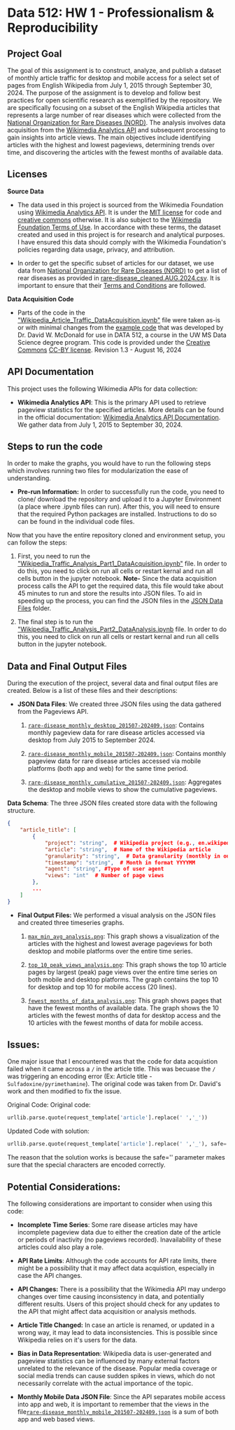 # **Data 512: HW 1 - Professionalism & Reproducibility**

## Project Goal
The goal of this assignment is to construct, analyze, and publish a dataset of monthly article traffic for desktop and mobile access for a select set of pages from English Wikipedia from July 1, 2015 through September 30, 2024. The purpose of the assignment is to develop and follow best practices for open scientific research as exemplified by the repository. We are specifically focusing on a subset of the English Wikipedia articles that represents a large number of rear diseases which were collected from the [National Organization for Rare Diseases (NORD)](https://rarediseases.org). The analysis involves data acquisition from the [Wikimedia Analytics API](https://doc.wikimedia.org/generated-data-platform/aqs/analytics-api/reference/page-views.html) and subsequent processing to gain insights into article views.  The main objectives include identifying articles with the highest and lowest pageviews, determining trends over time, and discovering the articles with the fewest months of available data. 

## Licenses

**Source Data**

- The data used in this project is sourced from the Wikimedia Foundation using [Wikimedia Analytics API](https://doc.wikimedia.org/generated-data-platform/aqs/analytics-api/reference/page-views.html). It is under the [MIT license](https://opensource.org/license/mit-0) for code and [creative commons](https://creativecommons.org/licenses/by-sa/4.0/deed.en) otherwise. It is also subject to the [Wikimedia Foundation Terms of Use](https://foundation.wikimedia.org/wiki/Policy:Terms_of_Use). In accordance with these terms, the dataset created and used in this project is for research and analytical purposes. I have ensured this data should comply with the Wikimedia Foundation's policies regarding data usage, privacy, and attribution.

- In order to get the specific subset of articles for our dataset, we use data from [National Organization for Rare Diseases (NORD)](https://rarediseases.org) to get a list of rear diseases as provided in [rare-disease_cleaned.AUG.2024.csv](rare-disease_cleaned.AUG.2024.csv). It is important to ensure that their [Terms and Conditions](https://rarediseases.org/terms-conditions/) are followed.


**Data Acquisition Code**

- Parts of the code in the ["Wikipedia_Article_Traffic_DataAcquisition.ipynb"](./Wikipedia_Article_Traffic_DataAcquisition.ipynb") file were taken as-is or with minimal changes from the [example code](https://drive.google.com/file/d/1fYTIX79t9jk-Jske8IwysV-rbRkD4_dc/view?usp=drive_link) that was developed by Dr. David W. McDonald for use in DATA 512, a course in the UW MS Data Science degree program. This code is provided under the [Creative Commons](https://creativecommons.org) [CC-BY license](https://creativecommons.org/licenses/by/4.0/). Revision 1.3 - August 16, 2024


## API Documentation
This project uses the following Wikimedia APIs for data collection:

- **Wikimedia Analytics API**: This is the primary API used to retrieve pageview statistics for the specified articles. More details can be found in the official documentation: [Wikimedia Analytics API Documentation](https://doc.wikimedia.org/generated-data-platform/aqs/analytics-api/). We gather data from July 1, 2015 to September 30, 2024.

## Steps to run the code
In order to make the graphs, you would have to run the following steps which involves running two files for modularization the ease of understanding.

- **Pre-run Information:** In order to successfully run the code, you need to clone/ download the repository and upload it to a Jupyter Environment (a place where .ipynb files can run). After this, you will need to ensure that the required Python packages are installed. Instructions to do so can be found in the individual code files.

Now that you have the entire repository cloned and environment setup, you can follow the steps:

1. First, you need to run the ["Wikipedia_Traffic_Analysis_Part1_DataAcquisition.ipynb"](./Wikipedia_Traffic_Analysis_Part1_DataAcquisition.ipynb") file. In order to do this, you need to click on run all cells or restart kernal and run all cells button in the jupyter notebook. 
**Note-** Since the data acquisition process calls the API to get the required data, this file would take about 45 minutes to run and store the results into JSON files. To aid in speeding up the process, you can find the JSON files in the [JSON Data Files](./JSON%20Data%20Files/) folder. 

2. The final step is to run the ["Wikipedia_Traffic_Analysis_Part2_DataAnalysis.ipynb](./Wikipedia_Traffic_Analysis_Part2_DataAnalysis.ipynb)
file. In order to do this, you need to click on run all cells or restart kernal and run all cells button in the jupyter notebook.


## Data and Final Output Files
During the execution of the project, several data and final output files are created. Below is a list of these files and their descriptions:

- **JSON Data Files**: We created three JSON files using the data gathered from the Pageviews API.

   1. [`rare-disease_monthly_desktop_201507-202409.json`](./JSON%20Data%20Files/rare-disease_monthly_desktop_201507-202409.json): Contains monthly pageview data for rare disease articles accessed via desktop from July 2015 to September 2024.

   2. [`rare-disease_monthly_mobile_201507-202409.json`](./JSON%20Data%20Files/rare-disease_monthly_mobile_201507-202409.json): Contains monthly pageview data for rare disease articles accessed via mobile platforms (both app and web) for the same time period.

   3. [`rare-disease_monthly_cumulative_201507-202409.json`](./JSON%20Data%20Files/rare-disease_monthly_cumulative_201507-202409.json): Aggregates the desktop and mobile views to show the cumulative pageviews.

**Data Schema**: The three JSON files created store data with the following structure.  

```json
{
    "article_title": [
        {
            "project": "string",  # Wikipedia project (e.g., en.wikipedia)
            "article": "string",  # Name of the Wikipedia article
            "granularity": "string",  # Data granularity (monthly in our case)
            "timestamp": "string",  # Month in format YYYYMM
            "agent": "string", #Type of user agent
            "views": "int"  # Number of page views
        },
        ...
    ]
}
```

- **Final Output Files:** We performed a visual analysis on the JSON files and created three timeseries graphs.

   1. [`max_min_avg_analysis.png`](./Generated%20Graphs/max_min_avg_analysis.png): This graph shows a visualization of the articles with the highest and lowest average pageviews for both desktop and mobile platforms over the entire time series.

   2. [`top_10_peak_views_analysis.png`](./Generated%20Graphs/top_10_peak_views_analysis.png): This graph shows the top 10 article pages by largest (peak) page views over the entire time series on both mobile and desktop platforms. The graph contains the top 10 for desktop and top 10 for mobile access (20 lines).

   3.  [`fewest_months_of_data_analysis.png`](./Generated%20Graphs/fewest_months_of_data_analysis.png): This graph shows pages that have the fewest months of available data. The graph shows the 10 articles with the fewest months of data for desktop access and the 10 articles with the fewest months of data for mobile access.


## Issues:
One major issue that I encountered was that the code for data acquistion failed when it came across a `/` in the article title. This was becuase the `/` was triggering an encoding error (Ex: Article title - `Sulfadoxine/pyrimethamine`). The original code was taken from Dr. David's work and then modified to fix the issue.

Original Code:
 Original code:
``` python
urllib.parse.quote(request_template['article'].replace(' ','_'))
```

Updated Code with solution:
```python
urllib.parse.quote(request_template['article'].replace(' ','_'), safe='')
```
The reason that the solution works is because the safe='' parameter makes sure that the special characters are encoded correctly.

## Potential Considerations: 
The following considerations are important to consider when using this code:

- **Incomplete Time Series**: Some rare disease articles may have incomplete pageview data due to either the creation date of the article or periods of inactivity (no pageviews recorded). Inavailability of these articles could also play a role.

- **API Rate Limits**: Although the code accounts for API rate limits, there might be a possibility that it may affect data acquistion, especially in case the API changes.

- **API Changes:** There is a possibility that the Wikimedia API may undergo changes over time causing inconsistency in data, and potentially different results. Users of this project should check for any updates to the API that might affect data acquisition or analysis methods.

- **Article Title Changed:** In case an article is renamed, or updated in a wrong way, it may lead to data inconsistencies. This is possible since Wikipedia relies on it's users for the data.

- **Bias in Data Representation**: Wikipedia data is user-generated and pageview statistics can be influenced by many external factors unrelated to the relevance of the disease. Popular media coverage or social media trends can cause sudden spikes in views, which do not necessarily correlate with the actual importance of the topic.

- **Monthly Mobile Data JSON File**: Since the API separates mobile access into app and web, it is important to remember that the views in the file[`rare-disease_monthly_mobile_201507-202409.json`](./JSON%20Data%20Files/rare-disease_monthly_mobile_201507-202409.json) is a sum of both app and web based views. 



